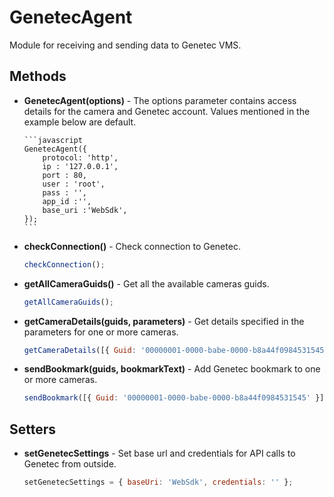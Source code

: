 # GenetecAgent

Module for receiving and sending data to Genetec VMS.

## Methods

-   **GenetecAgent(options)** - The options parameter contains access details for the camera and Genetec account.
    Values mentioned in the example below are default.

        ```javascript
        GenetecAgent({
            protocol: 'http',
            ip : '127.0.0.1',
            port : 80,
            user : 'root',
            pass : '',
            app_id :'',
            base_uri :'WebSdk',
        });
        ```

-   **checkConnection()** - Check connection to Genetec.

    ```javascript
    checkConnection();
    ```

-   **getAllCameraGuids()** - Get all the available cameras guids.

    ```javascript
    getAllCameraGuids();
    ```

-   **getCameraDetails(guids, parameters)** - Get details specified in the parameters for one or more cameras.

    ```javascript
    getCameraDetails([{ Guid: '00000001-0000-babe-0000-b8a44f0984531545' }], ['Guid', 'Name', 'EntityType']);
    ```

-   **sendBookmark(guids, bookmarkText)** - Add Genetec bookmark to one or more cameras.

    ```javascript
    sendBookmark([{ Guid: '00000001-0000-babe-0000-b8a44f0984531545' }], 'bookmark text');
    ```

## Setters

-   **setGenetecSettings** - Set base url and credentials for API calls to Genetec from outside.

    ```javascript
    setGenetecSettings = { baseUri: 'WebSdk', credentials: '' };
    ```
